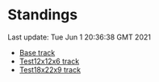 # Standings

Last update: Tue Jun  1 20:36:38 GMT 2021

* [Base track](comps/Base/2021-06-01/standings.md)
* [Test12x12x6 track](comps/Test12x12x6/2021-06-01/standings.md)
* [Test18x22x9 track](comps/Test18x22x9/2021-06-01/standings.md)
